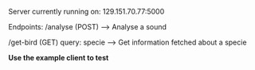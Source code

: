 Server currently running on:
129.151.70.77:5000

Endpoints:
/analyse (POST) --> Analyse a sound

/get-bird (GET) query: specie --> Get information fetched about a specie


__Use the example client to test__
